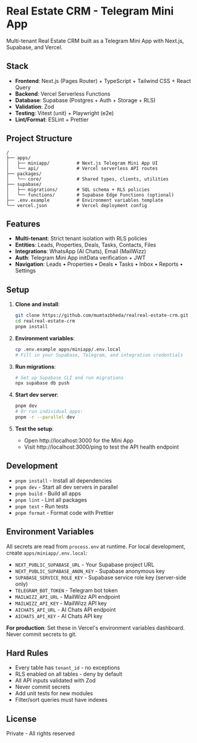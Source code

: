 # Real Estate CRM - Telegram Mini App

Multi-tenant Real Estate CRM built as a Telegram Mini App with Next.js, Supabase, and Vercel.

## Stack

- **Frontend**: Next.js (Pages Router) + TypeScript + Tailwind CSS + React Query
- **Backend**: Vercel Serverless Functions
- **Database**: Supabase (Postgres + Auth + Storage + RLS)
- **Validation**: Zod
- **Testing**: Vitest (unit) + Playwright (e2e)
- **Lint/Format**: ESLint + Prettier

## Project Structure

```
/
├── apps/
│   ├── miniapp/          # Next.js Telegram Mini App UI
│   └── api/              # Vercel serverless API routes
├── packages/
│   └── core/             # Shared types, clients, utilities
├── supabase/
│   ├── migrations/       # SQL schema + RLS policies
│   └── functions/        # Supabase Edge Functions (optional)
├── .env.example          # Environment variables template
└── vercel.json           # Vercel deployment config
```

## Features

- **Multi-tenant**: Strict tenant isolation with RLS policies
- **Entities**: Leads, Properties, Deals, Tasks, Contacts, Files
- **Integrations**: WhatsApp (AI Chats), Email (MailWizz)
- **Auth**: Telegram Mini App initData verification + JWT
- **Navigation**: Leads • Properties • Deals • Tasks • Inbox • Reports • Settings

## Setup

1. **Clone and install**:
   ```bash
   git clone https://github.com/mumtazbheda/realreal-estate-crm.git
   cd realreal-estate-crm
   pnpm install
   ```

2. **Environment variables**:
   ```bash
   cp .env.example apps/miniapp/.env.local
   # Fill in your Supabase, Telegram, and integration credentials
   ```

3. **Run migrations**:
   ```bash
   # Set up Supabase CLI and run migrations
   npx supabase db push
   ```

4. **Start dev server**:
   ```bash
   pnpm dev
   # Or run individual apps:
   pnpm -r --parallel dev
   ```

5. **Test the setup**:
   - Open http://localhost:3000 for the Mini App
   - Visit http://localhost:3000/ping to test the API health endpoint

## Development

- `pnpm install` - Install all dependencies
- `pnpm dev` - Start all dev servers in parallel
- `pnpm build` - Build all apps
- `pnpm lint` - Lint all packages
- `pnpm test` - Run tests
- `pnpm format` - Format code with Prettier

## Environment Variables

All secrets are read from `process.env` at runtime. For local development, create `apps/miniapp/.env.local`:

- `NEXT_PUBLIC_SUPABASE_URL` - Your Supabase project URL
- `NEXT_PUBLIC_SUPABASE_ANON_KEY` - Supabase anonymous key
- `SUPABASE_SERVICE_ROLE_KEY` - Supabase service role key (server-side only)
- `TELEGRAM_BOT_TOKEN` - Telegram bot token
- `MAILWIZZ_API_URL` - MailWizz API endpoint
- `MAILWIZZ_API_KEY` - MailWizz API key
- `AICHATS_API_URL` - AI Chats API endpoint
- `AICHATS_API_KEY` - AI Chats API key

**For production**: Set these in Vercel's environment variables dashboard. Never commit secrets to git.

## Hard Rules

- Every table has `tenant_id` - no exceptions
- RLS enabled on all tables - deny by default
- All API inputs validated with Zod
- Never commit secrets
- Add unit tests for new modules
- Filter/sort queries must have indexes

## License

Private - All rights reserved
